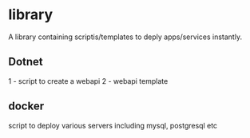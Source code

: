 # library

A library containing scriptis/templates to deply apps/services instantly.

## Dotnet

1 - script to create a webapi
2 - webapi template

## docker

script to deploy various servers including mysql, postgresql etc
